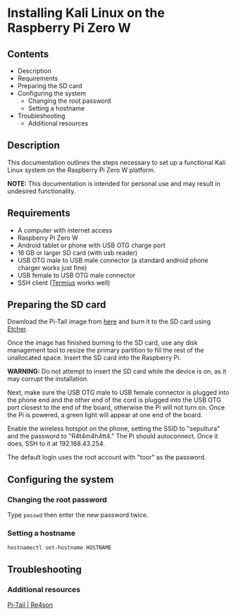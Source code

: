 # Installing Kali Linux on the Raspberry Pi Zero W

## Contents

- Description
- Requirements
- Preparing the SD card
- Configuring the system
  - Changing the root password
  - Setting a hostname
- Troubleshooting
  - Additional resources

## Description

This documentation outlines the steps necessary to set up a functional Kali Linux system on the Raspberry Pi Zero W platform.

**NOTE:** This documentation is intended for personal use and may result in undesired functionality.

## Requirements

- A computer with internet access
- Raspberry Pi Zero W
- Android tablet or phone with USB OTG charge port
- 16 GB or larger SD card (with usb reader)
- USB OTG male to USB male connector (a standard android phone charger works just fine)
- USB female to USB OTG male connector
- SSH client ([Termius](https://termius.com/) works well)

## Preparing the SD card

Download the Pi-Tail image from [here](https://whitedome.com.au/re4son/download/pi-tail/) and burn it to the SD card using [Etcher](https://www.balena.io/etcher/).

Once the image has finished burning to the SD card, use any disk management tool to resize the primary partition to fill the rest of the unallocated space. Insert the SD card into the Raspberry Pi.

**WARNING:** Do not attempt to insert the SD card while the device is on, as it may corrupt the installation.

Next, make sure the USB OTG male to USB female connector is plugged into the phone end and the other end of the cord is plugged into the USB OTG port closest to the end of the board, otherwise the Pi will not turn on. Once the Pi is powered, a green light will appear at one end of the board.

Enable the wireless hotspot on the phone, setting the SSID to "sepultura" and the password to "R4t4m4h4tt4." The Pi should autoconnect. Once it does, SSH to it at 192.168.43.254.

The default login uses the root account with "toor" as the password.

## Configuring the system

### Changing the root password

Type `passwd` then enter the new password twice.

### Setting a hostname

`hostnamectl set-hostname HOSTNAME`

## Troubleshooting

### Additional resources

[Pi-Tail | Re4son](https://whitedome.com.au/re4son/pi-tail/)

